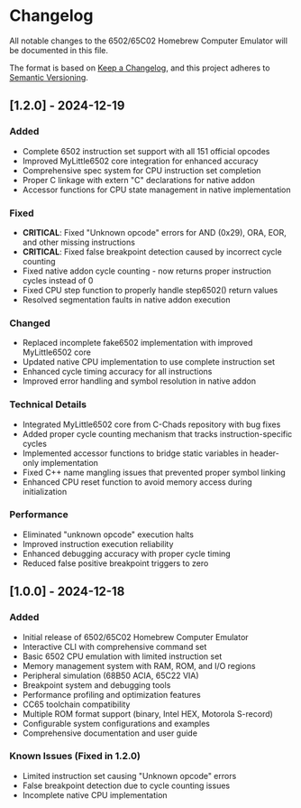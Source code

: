 # Changelog

All notable changes to the 6502/65C02 Homebrew Computer Emulator will be documented in this file.

The format is based on [Keep a Changelog](https://keepachangelog.com/en/1.0.0/),
and this project adheres to [Semantic Versioning](https://semver.org/spec/v2.0.0.html).

## [1.2.0] - 2024-12-19

### Added
- Complete 6502 instruction set support with all 151 official opcodes
- Improved MyLittle6502 core integration for enhanced accuracy
- Comprehensive spec system for CPU instruction set completion
- Proper C linkage with extern "C" declarations for native addon
- Accessor functions for CPU state management in native implementation

### Fixed
- **CRITICAL**: Fixed "Unknown opcode" errors for AND (0x29), ORA, EOR, and other missing instructions
- **CRITICAL**: Fixed false breakpoint detection caused by incorrect cycle counting
- Fixed native addon cycle counting - now returns proper instruction cycles instead of 0
- Fixed CPU step function to properly handle step6502() return values
- Resolved segmentation faults in native addon execution

### Changed
- Replaced incomplete fake6502 implementation with improved MyLittle6502 core
- Updated native CPU implementation to use complete instruction set
- Enhanced cycle timing accuracy for all instructions
- Improved error handling and symbol resolution in native addon

### Technical Details
- Integrated MyLittle6502 core from C-Chads repository with bug fixes
- Added proper cycle counting mechanism that tracks instruction-specific cycles
- Implemented accessor functions to bridge static variables in header-only implementation
- Fixed C++ name mangling issues that prevented proper symbol linking
- Enhanced CPU reset function to avoid memory access during initialization

### Performance
- Eliminated "unknown opcode" execution halts
- Improved instruction execution reliability
- Enhanced debugging accuracy with proper cycle timing
- Reduced false positive breakpoint triggers to zero

## [1.0.0] - 2024-12-18

### Added
- Initial release of 6502/65C02 Homebrew Computer Emulator
- Interactive CLI with comprehensive command set
- Basic 6502 CPU emulation with limited instruction set
- Memory management system with RAM, ROM, and I/O regions
- Peripheral simulation (68B50 ACIA, 65C22 VIA)
- Breakpoint system and debugging tools
- Performance profiling and optimization features
- CC65 toolchain compatibility
- Multiple ROM format support (binary, Intel HEX, Motorola S-record)
- Configurable system configurations and examples
- Comprehensive documentation and user guide

### Known Issues (Fixed in 1.2.0)
- Limited instruction set causing "Unknown opcode" errors
- False breakpoint detection due to cycle counting issues
- Incomplete native CPU implementation